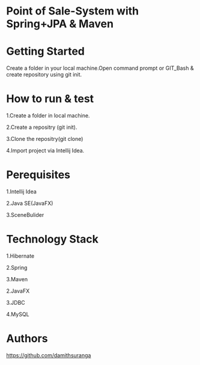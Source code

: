 Point of Sale-System with Spring+JPA & Maven
=====


Getting Started
====

Create a folder in your local machine.Open command prompt or GIT_Bash & create repository using git init.  

How to run & test 
========
 
1.Create a folder in local machine.

2.Create a repositry (git init).

3.Clone the repositry(git clone)


4.Import project via Intellij Idea.

Perequisites
=====

1.Intellij Idea

2.Java SE(JavaFX)

3.SceneBulider

Technology Stack
==============

1.Hibernate

2.Spring

3.Maven

2.JavaFX

3.JDBC

4.MySQL

Authors
=============

https://github.com/damithsuranga
